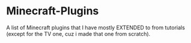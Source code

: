 # Minecraft-Plugins
A list of Minecraft plugins that I have mostly EXTENDED to from tutorials (except for the TV one, cuz i made that one from scratch).
